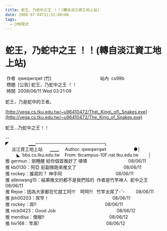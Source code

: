 ```yaml
---
title: 蛇王，乃蛇中之王 ！！(轉自淡江資工地上站)
date: 2008-07-04T11:52:00+08
tags:
  - CMD程式
---
```

# 蛇王，乃蛇中之王 ！！(轉自淡江資工地上站)

 作者  qweqwrqwt (竹)                                       站內  cs99b  
 標題  \[公告\] 蛇王，乃蛇中之王 ！！  
 時間  2008/06/11 Wed 03:21:09

蛇王，乃是蛇中的王者。

[http://vega.cs.tku.edu.tw/~u96410472/The\_King\_of\_Snakes.exe](http://vega.cs.tku.edu.tw/~u96410472/The_King_of_Snakes.exe)

蛇王...乃蛇中之王！！

\--  
 ◤                ▁▁──────────────────────╮  
     淡江資工地上站      ▁▁     Author: qweqwrqwt                      ●│  
         ◣  bbs.cs.tku.edu.tw    From: tkcampus-10F.nat.tku.edu.tw        │  
推 germun：剛睡醒 給你個首推好了 嘖嘖                                 08/06/11  
推 kb0130：阿亞 前副隊跑來推文了                                      08/06/11  
推 rockey：誰寫的 ?  神手阿                                           08/06/11  
推 allenwang15：結果推文的都不是我們班的  作者是竹竿神人  蛇中之王    08/06/11  
推 Rejoe：因為大家都在忙趕工阿!!!    呵呵!!!   竹竿太屌了-ˇ-         08/06/11  
推 jbh00203：屌竿！                                                   08/06/11  
推 rockey：屌!!                                                       08/06/11  
推 nick0423：Good Job                                                 08/06/12  
推 mendisa：傻眼!!                                                    08/06/12  
推 hiv168：竿屌!                                                      08/06/12